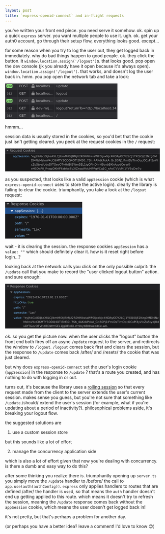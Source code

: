 ```yaml
---
layout: post
title: `express-openid-connect` and in-flight requests
---
```


you've written your front end piece. you need serve it somehow. ok. spin up a quick `express` server. you want multiple people to use it. ugh. ok. get your auth0 account, go through their setup flow, everything looks good. except...

for some reason when you try to log the user out, they get logged back in immediately. why do bad things happen to good people. ok. they click the button. it `window.location.assign('/logout')`s. that looks good. pop open the dev console (jk you already have it open because it's always open). `window.location.assign('/logout')`. that works, and doesn't log the user back in. hmm. you pop open the network tab and take a look:

![](/assets/express-openid-connect-and-in-flight-requests/image_1678402611731_0.png) 

hmmm...

session data is usually stored in the cookies, so you'd bet that the cookie just isn't getting cleared. you peek at the request cookies in the `/` request:

![](/assets/express-openid-connect-and-in-flight-requests/image_1678402977746_0.png)

as you suspected, that looks like a valid `appSession` cookie (which is what `express-openid-connect` uses to store the active login). clearly the library is failing to clear the cookie. triumphantly, you take a look at the `/logout` request:

![](/assets/express-openid-connect-and-in-flight-requests/image_1678402771817_0.png)

wait - it is clearing the session. the response cookies `appSession` has a `value: ""` which should definitely clear it. how is it reset right before login...?

looking back at the network calls you click on the only possible culprit: the `/update` call that you make to record the "user clicked logout button" action. and sure enough:

![](/assets/express-openid-connect-and-in-flight-requests/image_1678403213892_0.png)

ok. so you get the picture now. when the user clicks the "logout" button the front end both fires off an async `/update` request to the server, and redirects the window to `/logout`. `/logout` comes back first and clears the session, but the response to `/update` comes back /after/ and /resets/ the cookie that was just cleared.

but why does `express-openid-connect` set the user's login cookie (`appSession`) in the response to `/update` ? that's a route you created, and has nothing to do with logging in or out.

turns out, it's because the library uses a [rolling session](https://github.com/auth0/express-openid-connect/issues/446#issuecomment-1457926018) so that every request made from the client to the server extends the user's current session. makes sense you guess, but you're not sure that something like `/update` /should/ extend the user's session (for example, what if you're updating about a period of inactivity?). philosophical problems aside, it's breaking your logout flow.

the suggested solutions are

1. use a custom session store

but this sounds like a lot of effort

2. manage the concurrency application side

which is also a lot of effort given that now you're dealing with concurrency. is there a dumb and easy way to do this?

after some thinking you realize there is. triumphantly opening up `server.ts` you simply move the `/update` handler to /before/ the call to `app.use(auth(authConfig))`. `express` only applies handlers to routes that are defined /after/ the handler is `use`d, so that means the `auth` handler doesn't end up getting applied to this route. which means it doesn't try to refresh the session, meaning the `/update` response comes back without the `appSession` cookie, which means the user doesn't get logged back in!

it's not pretty, but that's perhaps a problem for another day.

(or perhaps you have a better idea? leave a comment! I'd love to know 😊)

